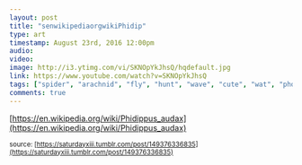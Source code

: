 ```yaml
---
layout: post
title: "senwikipediaorgwikiPhidip"
type: art
timestamp: August 23rd, 2016 12:00pm
audio: 
video: 
image: http://i3.ytimg.com/vi/SKNOpYkJhsQ/hqdefault.jpg
link: https://www.youtube.com/watch?v=SKNOpYkJhsQ
tags: ["spider", "arachnid", "fly", "hunt", "wave", "cute", "wat", "photography", "art"]
comments: true
---
```

[https://en.wikipedia.org/wiki/Phidippus_audax](https://en.wikipedia.org/wiki/Phidippus_audax)

<small>source: [https://saturdayxiii.tumblr.com/post/149376336835](https://saturdayxiii.tumblr.com/post/149376336835)</small>
